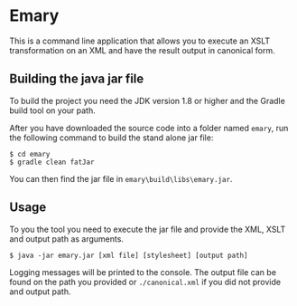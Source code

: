 # Emary
This is a command line application that allows you to execute an XSLT transformation on an XML and have the result output in canonical form.

## Building the java jar file
To build the project you need the JDK version 1.8 or higher and the Gradle build tool on your path.

After you have downloaded the source code into a folder named `emary`, run the following command to build the stand alone jar file:
```
$ cd emary
$ gradle clean fatJar
```
You can then find the jar file in `emary\build\libs\emary.jar`.

## Usage
To you the tool you need to execute the jar file and provide the XML, XSLT and output path as arguments.
```
$ java -jar emary.jar [xml file] [stylesheet] [output path]
```
Logging messages will be printed to the console. The output file can be found on the path you provided or `./canonical.xml` if you did not provide and output path.